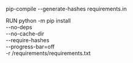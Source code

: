 pip-compile --generate-hashes requirements.in

RUN python -m pip install \
        --no-deps \
        --no-cache-dir \
        --require-hashes \
        --progress-bar=off \
        -r /requirements/requirements.txt